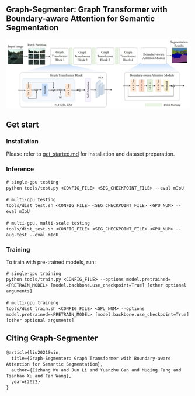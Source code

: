 ## Graph-Segmenter: Graph Transformer with Boundary-aware Attention for Semantic Segmentation


<p align="center">
    <img src="intro.jpg" width=800>
</p>


## Get start

### Installation

Please refer to [get_started.md](https://github.com/open-mmlab/mmsegmentation/blob/v0.11.0/docs/get_started.md#installation) for installation and dataset preparation.

### Inference
```
# single-gpu testing
python tools/test.py <CONFIG_FILE> <SEG_CHECKPOINT_FILE> --eval mIoU

# multi-gpu testing
tools/dist_test.sh <CONFIG_FILE> <SEG_CHECKPOINT_FILE> <GPU_NUM> --eval mIoU

# multi-gpu, multi-scale testing
tools/dist_test.sh <CONFIG_FILE> <SEG_CHECKPOINT_FILE> <GPU_NUM> --aug-test --eval mIoU
```

### Training

To train with pre-trained models, run:
```
# single-gpu training
python tools/train.py <CONFIG_FILE> --options model.pretrained=<PRETRAIN_MODEL> [model.backbone.use_checkpoint=True] [other optional arguments]

# multi-gpu training
tools/dist_train.sh <CONFIG_FILE> <GPU_NUM> --options model.pretrained=<PRETRAIN_MODEL> [model.backbone.use_checkpoint=True] [other optional arguments] 
```


## Citing Graph-Segmenter
```
@article{liu2021Swin,
  title={Graph-Segmenter: Graph Transformer with Boundary-aware Attention for Semantic Segmentation},
  author={Zizhang Wu and Jun Li and Yuanzhu Gan and Muqing Fang and Tianhao Xu and Fan Wang},
  year={2022}
}
